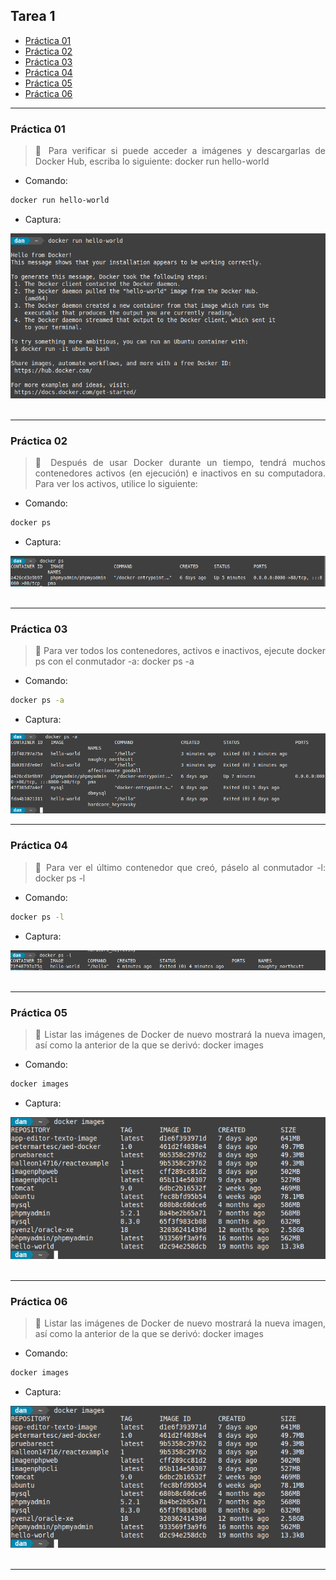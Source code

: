 <div align="justify">

## Tarea 1

- [Práctica 01](#práctica-01)
- [Práctica 02](#práctica-02)
- [Práctica 03](#práctica-03)
- [Práctica 04](#práctica-04)
- [Práctica 05](#práctica-05)
- [Práctica 06](#práctica-06)
***

### Práctica 01

> 📂
> Para verificar si puede acceder a imágenes y descargarlas de Docker Hub, escriba lo siguiente: docker run hello-world
>

- Comando:
```bash
docker run hello-world
```

- Captura:
<div align="center">
<img src="./img/p1-1.png"/>
</div>

</br>

***

### Práctica 02

> 📂
> Después de usar Docker durante un tiempo, tendrá muchos contenedores activos (en ejecución) e inactivos en su computadora. Para ver los activos, utilice lo siguiente:
>

- Comando:
```bash
docker ps
```

- Captura:
<div align="center">
<img src="./img/p2.png"/>
</div>

</br>

***

### Práctica 03

> 📂
> Para ver todos los contenedores, activos e inactivos, ejecute docker ps con el conmutador -a:   docker ps -a
>

- Comando:
```bash
docker ps -a
```

- Captura:
<div align="center">
<img src="./img/p3.png"/>
</div>

***

### Práctica 04

> 📂
> Para ver el último contenedor que creó, páselo al conmutador -l: docker ps -l
>

- Comando:
```bash
docker ps -l
```

- Captura:
<div align="center">
    <img src="./img/p4.png"/>
</div>

</br>

***

### Práctica 05

> 📂
> Listar las imágenes de Docker de nuevo mostrará la nueva imagen, así como la anterior de la que se derivó: docker images
>

- Comando:
```bash
docker images
```

- Captura:
<div align="center">
    <img src="./img/p5.png"/>
</div>

</br>

***

### Práctica 06

> 📂
> Listar las imágenes de Docker de nuevo mostrará la nueva imagen, así como la anterior de la que se derivó: docker images
>

- Comando:
```bash
docker images
```

- Captura:
<div align="center">
    <img src="./img/p5.png"/>
</div>

</br>

***